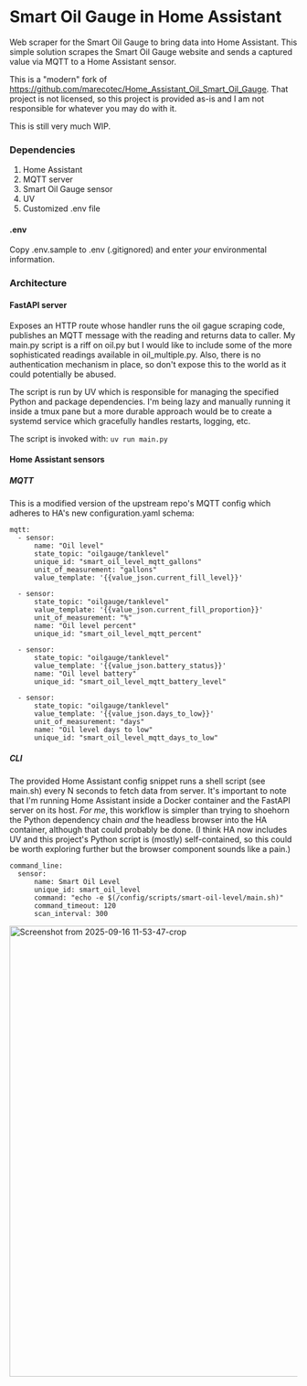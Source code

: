 # Smart Oil Gauge in Home Assistant
Web scraper for the Smart Oil Gauge to bring data into Home Assistant. This simple solution scrapes the Smart Oil Gauge website and sends a captured value via MQTT to a Home Assistant sensor.

This is a "modern" fork of https://github.com/marecotec/Home_Assistant_Oil_Smart_Oil_Gauge. That project is not licensed, so this project is provided as-is and I am not responsible for whatever you may do with it. 

This is still very much WIP.

### Dependencies
1. Home Assistant
2. MQTT server 
3. Smart Oil Gauge sensor
4. UV
5. Customized .env file

#### .env
Copy .env.sample to .env (.gitignored) and enter _your_ environmental information.

### Architecture
#### FastAPI server
Exposes an HTTP route whose handler runs the oil gague scraping code, publishes an MQTT message with the reading and returns data to caller. My main.py script is a riff on oil.py but I would like to include some of the more sophisticated readings available in oil_multiple.py. Also, there is no authentication mechanism in place, so don't expose this to the world as it could potentially be abused. 

The script is run by UV which is responsible for managing the specified Python and package dependencies. I'm being lazy and manually running it inside a tmux pane but a more durable approach would be to create a systemd service which gracefully handles restarts, logging, etc.

The script is invoked with: `uv run main.py`


#### Home Assistant sensors
##### MQTT
This is a modified version of the upstream repo's MQTT config which adheres to HA's new configuration.yaml schema:

```
mqtt:
  - sensor:
      name: "Oil level"
      state_topic: "oilgauge/tanklevel"
      unique_id: "smart_oil_level_mqtt_gallons"
      unit_of_measurement: "gallons"
      value_template: '{{value_json.current_fill_level}}'

  - sensor:
      state_topic: "oilgauge/tanklevel"
      value_template: '{{value_json.current_fill_proportion}}'
      unit_of_measurement: "%"
      name: "Oil level percent"
      unique_id: "smart_oil_level_mqtt_percent"

  - sensor:
      state_topic: "oilgauge/tanklevel"
      value_template: '{{value_json.battery_status}}'
      name: "Oil level battery"
      unique_id: "smart_oil_level_mqtt_battery_level"

  - sensor:
      state_topic: "oilgauge/tanklevel"
      value_template: '{{value_json.days_to_low}}'
      unit_of_measurement: "days"
      name: "Oil level days to low"
      unique_id: "smart_oil_level_mqtt_days_to_low"
```

##### CLI
The provided Home Assistant config snippet runs a shell script (see main.sh) every N seconds to fetch data from server. It's important to note that I'm running Home Assistant inside a Docker container and the FastAPI server on its host. _For me_, this workflow is simpler than trying to shoehorn the Python dependency chain _and_ the headless browser into the HA container, although that could probably be done. (I think HA now includes UV and this project's Python script is (mostly) self-contained, so this could be worth exploring further but the browser component sounds like a pain.)

```
command_line:
  sensor:
      name: Smart Oil Level
      unique_id: smart_oil_level
      command: "echo -e $(/config/scripts/smart-oil-level/main.sh)"
      command_timeout: 120
      scan_interval: 300
```


<img width="509" height="789" alt="Screenshot from 2025-09-16 11-53-47-crop" src="https://github.com/user-attachments/assets/5c6af3cf-3e0d-4164-a912-cfb54b4acbed" />
